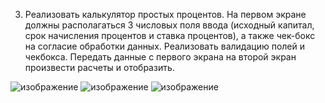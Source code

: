 3. Реализовать калькулятор простых процентов. На первом экране должны
располагаться 3 числовых поля ввода (исходный капитал, срок начисления процентов и
ставка процентов), а также чек-бокс на согласие обработки данных. Реализовать
валидацию полей и чекбокса. Передать данные с первого экрана на второй экран
произвести расчеты и отобразить.





![изображение](https://github.com/user-attachments/assets/d27257bb-f18b-455b-bfef-545928b38705)
![изображение](https://github.com/user-attachments/assets/390df8d5-adcd-4058-8fac-c2aac2a0d7cf)
![изображение](https://github.com/user-attachments/assets/614e53e5-09ab-4a9b-8cd6-11bce5da0bf3)



